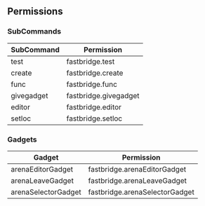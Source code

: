 ## Permissions
### SubCommands

| SubCommand  |     Permission	        |
| ----------- | ----------------------- |
| test	 	  | fastbridge.test         |
| create      | fastbridge.create       |
| func        | fastbridge.func         |
| givegadget  | fastbridge.givegadget   |
| editor      | fastbridge.editor       |
| setloc      | fastbridge.setloc       |

### Gadgets

|       Gadget        |         Permission	            |
| ------------------- | ------------------------------- |
| arenaEditorGadget   | fastbridge.arenaEditorGadget    |
| arenaLeaveGadget    | fastbridge.arenaLeaveGadget     |
| arenaSelectorGadget | fastbridge.arenaSelectorGadget  |